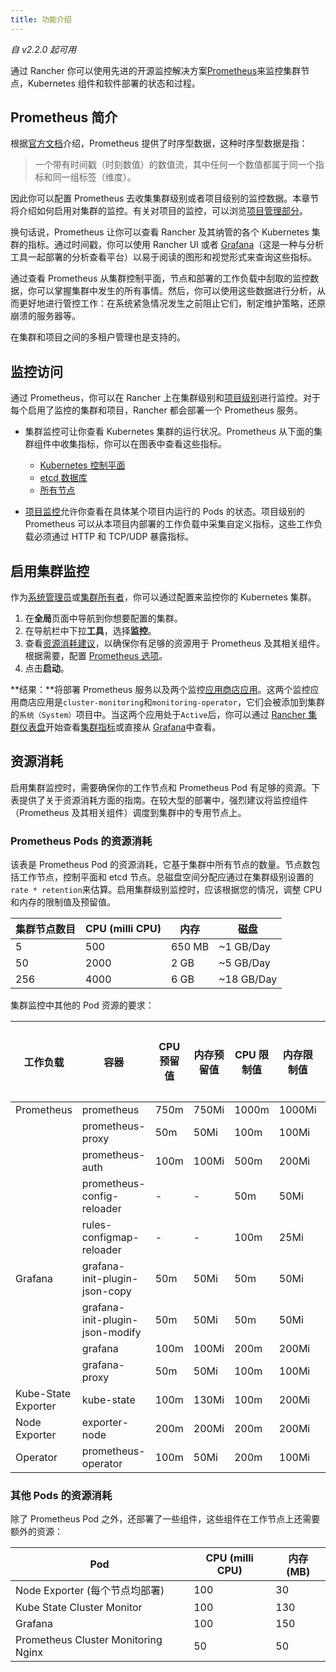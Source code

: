 ```yaml
---
title: 功能介绍
---
```


_自 v2.2.0 起可用_

通过 Rancher 你可以使用先进的开源监控解决方案[Prometheus](https://prometheus.io/)来监控集群节点，Kubernetes 组件和软件部署的状态和过程。

## Prometheus 简介

根据[官方文档](https://prometheus.io/docs/concepts/data_model/)介绍，Prometheus 提供了时序型数据，这种时序型数据是指：

> 一个带有时间戳（时刻数值）的数值流，其中任何一个数值都属于同一个指标和同一组标签（维度）。

因此你可以配置 Prometheus 去收集集群级别或者项目级别的监控数据。本章节将介绍如何启用对集群的监控。有关对项目的监控，可以浏览[项目管理部分](/docs/project-admin/tools/monitoring/_index)。

换句话说，Prometheus 让你可以查看 Rancher 及其纳管的各个 Kubernetes 集群的指标。通过时间戳，你可以使用 Rancher UI 或者 [Grafana](https://grafana.com/)（这是一种与分析工具一起部署的分析查看平台）以易于阅读的图形和视觉形式来查询这些指标。

通过查看 Prometheus 从集群控制平面，节点和部署的工作负载中刮取的监控数据，你可以掌握集群中发生的所有事情。然后，你可以使用这些数据进行分析，从而更好地进行管控工作：在系统紧急情况发生之前阻止它们，制定维护策略，还原崩溃的服务器等。

在集群和项目之间的多租户管理也是支持的。

## 监控访问

通过 Prometheus，你可以在 Rancher 上在集群级别和[项目级别](/docs/project-admin/tools/monitoring/_index)进行监控。对于每个启用了监控的集群和项目，Rancher 都会部署一个 Prometheus 服务。

- 集群监控可让你查看 Kubernetes 集群的运行状况。Prometheus 从下面的集群组件中收集指标，你可以在图表中查看这些指标。

  - [Kubernetes 控制平面](/docs/cluster-admin/tools/monitoring/cluster-metrics/_index)
  - [etcd 数据库](/docs/cluster-admin/tools/monitoring/cluster-metrics/_index)
  - [所有节点](/docs/cluster-admin/tools/monitoring/cluster-metrics/_index)

- [项目监控](/docs/project-admin/tools/monitoring/_index)允许你查看在具体某个项目内运行的 Pods 的状态。项目级别的 Prometheus 可以从本项目内部署的工作负载中采集自定义指标，这些工作负载必须通过 HTTP 和 TCP/UDP 暴露指标。

## 启用集群监控

作为[系统管理员](/docs/admin-settings/rbac/global-permissions/_index)或[集群所有者](/docs/admin-settings/rbac/cluster-project-roles/_index)，你可以通过配置来监控你的 Kubernetes 集群。

1. 在**全局**页面中导航到你想要配置的集群。
1. 在导航栏中下拉**工具**，选择**监控**。
1. 查看[资源消耗建议](#资源消耗)，以确保你有足够的资源用于 Prometheus 及其相关组件。根据需要，配置 [Prometheus 选项](/docs/cluster-admin/tools/monitoring/prometheus/_index)。
1. 点击**启动**。

**结果：**将部署 Prometheus 服务以及两个监控[应用商店应用](/docs/catalog/apps/_index)。这两个监控应用商店应用是`cluster-monitoring`和`monitoring-operator`，它们会被添加到集群的`系统（System）`项目中。当这两个应用处于`Active`后，你可以通过 [Rancher 集群仪表盘](/docs/cluster-admin/tools/monitoring/viewing-metrics/_index)开始查看[集群指标](/docs/cluster-admin/tools/monitoring/cluster-metrics/_index)或直接从 [Grafana](/docs/cluster-admin/tools/monitoring/_index)中查看。

## 资源消耗

启用集群监控时，需要确保你的工作节点和 Prometheus Pod 有足够的资源。下表提供了关于资源消耗方面的指南。在较大型的部署中，强烈建议将监控组件（Prometheus 及其相关组件）调度到集群中的专用节点上。

### Prometheus Pods 的资源消耗

该表是 Prometheus Pod 的资源消耗，它基于集群中所有节点的数量。节点数包括工作节点，控制平面和 etcd 节点。总磁盘空间分配应通过在集群级别设置的`rate * retention`来估算。启用集群级别监控时，应该根据您的情况，调整 CPU 和内存的限制值及预留值。

| 集群节点数目 | CPU (milli CPU) | 内存   | 磁盘       |
| ------------ | --------------- | ------ | ---------- |
| 5            | 500             | 650 MB | ~1 GB/Day  |
| 50           | 2000            | 2 GB   | ~5 GB/Day  |
| 256          | 4000            | 6 GB   | ~18 GB/Day |

集群监控中其他的 Pod 资源的要求：

| 工作负载            | 容器                            | CPU 预留值 | 内存预留值 | CPU 限制值 | 内存限制值 | 是否可配置 |
| ------------------- | ------------------------------- | ---------- | ---------- | ---------- | ---------- | ---------- |
| Prometheus          | prometheus                      | 750m       | 750Mi      | 1000m      | 1000Mi     | Y          |
|                     | prometheus-proxy                | 50m        | 50Mi       | 100m       | 100Mi      | Y          |
|                     | prometheus-auth                 | 100m       | 100Mi      | 500m       | 200Mi      | Y          |
|                     | prometheus-config-reloader      | -          | -          | 50m        | 50Mi       | N          |
|                     | rules-configmap-reloader        | -          | -          | 100m       | 25Mi       | N          |
| Grafana             | grafana-init-plugin-json-copy   | 50m        | 50Mi       | 50m        | 50Mi       | Y          |
|                     | grafana-init-plugin-json-modify | 50m        | 50Mi       | 50m        | 50Mi       | Y          |
|                     | grafana                         | 100m       | 100Mi      | 200m       | 200Mi      | Y          |
|                     | grafana-proxy                   | 50m        | 50Mi       | 100m       | 100Mi      | Y          |
| Kube-State Exporter | kube-state                      | 100m       | 130Mi      | 100m       | 200Mi      | Y          |
| Node Exporter       | exporter-node                   | 200m       | 200Mi      | 200m       | 200Mi      | Y          |
| Operator            | prometheus-operator             | 100m       | 50Mi       | 200m       | 100Mi      | Y          |

### 其他 Pods 的资源消耗

除了 Prometheus Pod 之外，还部署了一些组件，这些组件在工作节点上还需要额外的资源：

| Pod                                 | CPU (milli CPU) | 内存 (MB) |
| ----------------------------------- | --------------- | --------- |
| Node Exporter (每个节点均部署)      | 100             | 30        |
| Kube State Cluster Monitor          | 100             | 130       |
| Grafana                             | 100             | 150       |
| Prometheus Cluster Monitoring Nginx | 50              | 50        |
